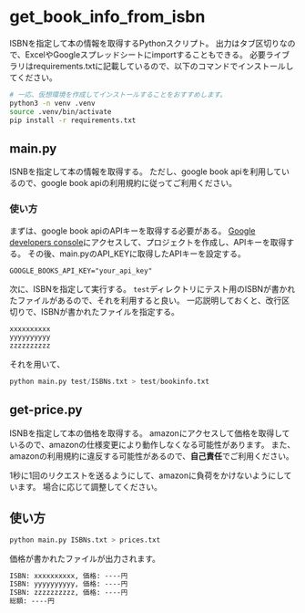# get_book_info_from_isbn
ISBNを指定して本の情報を取得するPythonスクリプト。
出力はタブ区切りなので、ExcelやGoogleスプレッドシートにimportすることもできる。
必要ライブラリはrequirements.txtに記載しているので、以下のコマンドでインストールしてください。
```bash
# 一応、仮想環境を作成してインストールすることをおすすめします。
python3 -n venv .venv
source .venv/bin/activate
pip install -r requirements.txt
```

## main.py
ISNBを指定して本の情報を取得する。
ただし、google book apiを利用しているので、google book apiの利用規約に従ってご利用ください。
### 使い方
まずは、google book apiのAPIキーを取得する必要がある。
[Google developers console](https://console.developers.google.com/)にアクセスして、プロジェクトを作成し、APIキーを取得する。
その後、main.pyのAPI_KEYに取得したAPIキーを設定する。
```.env
GOOGLE_BOOKS_API_KEY="your_api_key"
```
次に、ISBNを指定して実行する。
`test`ディレクトリにテスト用のISBNが書かれたファイルがあるので、それを利用すると良い。
一応説明しておくと、改行区切りで、ISBNが書かれたファイルを指定する。
```txt:ISBNs.txt
xxxxxxxxxx
yyyyyyyyyy
zzzzzzzzzz
```
それを用いて、
```python
python main.py test/ISBNs.txt > test/bookinfo.txt
```

## get-price.py
ISNBを指定して本の価格を取得する。
amazonにアクセスして価格を取得しているので、amazonの仕様変更により動作しなくなる可能性があります。
また、amazonの利用規約に違反する可能性があるので、**自己責任**でご利用ください。

1秒に1回のリクエストを送るようにして、amazonに負荷をかけないようにしています。
場合に応じて調整してください。

## 使い方
```python
python main.py ISBNs.txt > prices.txt
```
価格が書かれたファイルが出力されます。
```txt:prices.txt
ISBN: xxxxxxxxxx, 価格: ----円
ISBN: yyyyyyyyyy, 価格: ----円
ISBN: zzzzzzzzzz, 価格: ----円
総額: ----円
```


